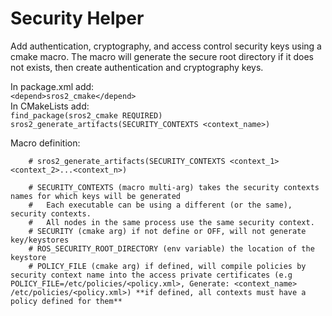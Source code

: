 # Security Helper
Add authentication, cryptography, and access control security keys using a cmake macro.
The macro will generate the secure root directory if it does not exists, then create authentication and cryptography keys.

In package.xml add:  
`<depend>sros2_cmake</depend>`  
In CMakeLists add:  
`find_package(sros2_cmake REQUIRED)`  
`sros2_generate_artifacts(SECURITY_CONTEXTS <context_name>)`  

Macro definition:  
```
    # sros2_generate_artifacts(SECURITY_CONTEXTS <context_1> <context_2>...<context_n>)

    # SECURITY_CONTEXTS (macro multi-arg) takes the security contexts names for which keys will be generated
    #   Each executable can be using a different (or the same), security contexts.
    #   All nodes in the same process use the same security context.
    # SECURITY (cmake arg) if not define or OFF, will not generate key/keystores
    # ROS_SECURITY_ROOT_DIRECTORY (env variable) the location of the keystore
    # POLICY_FILE (cmake arg) if defined, will compile policies by security context name into the access private certificates (e.g POLICY_FILE=/etc/policies/<policy.xml>, Generate: <context_name> /etc/policies/<policy.xml>) **if defined, all contexts must have a policy defined for them**
```
